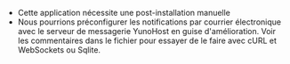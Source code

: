 - Cette application nécessite une post-installation manuelle
- Nous pourrions préconfigurer les notifications par courrier électronique avec le serveur de messagerie YunoHost en guise d'amélioration. Voir les commentaires dans le fichier pour essayer de le faire avec cURL et WebSockets ou Sqlite.